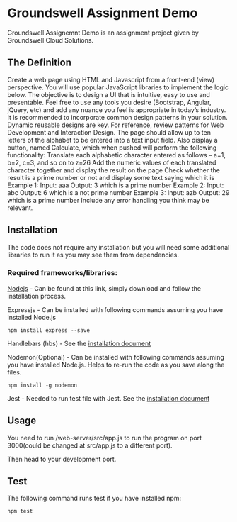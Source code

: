 # Groundswell Assignment Demo

Groundswell Assignemnt Demo is an assignment project given by Groundswell Cloud Solutions.

## The Definition

Create a web page using HTML and Javascript from a front-end (view) perspective. You will use popular JavaScript libraries to implement the logic below. The objective is to design a UI that is intuitive, easy to use and presentable. Feel free to use any tools you desire (Bootstrap, Angular, jQuery, etc) and add any nuance you feel is appropriate in today’s industry.
It is recommended to incorporate common design patterns in your solution. Dynamic reusable designs are key. For reference, review patterns for Web Development and Interaction Design.
The page should allow up to ten letters of the alphabet to be entered into a text input field. Also display a button, named Calculate, which when pushed will perform the following functionality:
Translate each alphabetic character entered as follows – a=1, b=2, c=3, and so on to z=26
Add the numeric values of each translated character together and display the result on the page
Check whether the result is a prime number or not and display some text saying which it is
Example 1:
Input: aaa
Output: 3 which is a prime number
Example 2:
Input: abc
Output: 6 which is a not prime number
Example 3:
Input: azb
Output: 29 which is a prime number
Include any error handling you think may be relevant.

## Installation

The code does not require any installation but you will need some additional libraries to run it as you may see them from dependencies.

### Required frameworks/libraries:
[Nodejs](https://nodejs.org/en/download/) - Can be found at this link, simply download and follow the installation process.

Expressjs - Can be installed with following commands assuming you have installed Node.js

```
npm install express --save
```

Handlebars (hbs) - See the [installation document](https://handlebarsjs.com/installation/)

Nodemon(Optional) - Can be installed with following commands assuming you have installed Node.js. Helps to re-run the code as you save along the files.

```
npm install -g nodemon
```

Jest - Needed to run test file with Jest. See the [installation document](https://jestjs.io/docs/getting-started)

## Usage

You need to run /web-server/src/app.js to run the program on port 3000(could be changed at src/app.js to a different port).

Then head to your development port.

## Test

The following command runs test if you have installed npm:

```
npm test
```


